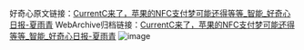 好奇心原文链接：[CurrentC来了，苹果的NFC支付梦可能还得等等_智能_好奇心日报-夏雨青](https://www.qdaily.com/articles/3082.html)
WebArchive归档链接：[CurrentC来了，苹果的NFC支付梦可能还得等等_智能_好奇心日报-夏雨青](http://web.archive.org/web/20190623151457/https://www.qdaily.com/articles/3082.html)
![image](http://ww3.sinaimg.cn/large/007d5XDply1g3v6kvi7hoj30u04j9npd)
